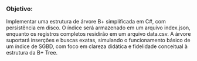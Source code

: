 ﻿### Objetivo: 
Implementar uma estrutura de árvore B+ simplificada em C#, com persistência em disco. O índice será armazenado em um arquivo index.json, enquanto os registros completos residirão em um arquivo data.csv. A árvore suportará inserções e buscas exatas, simulando o funcionamento básico de um índice de SGBD, com foco em clareza didática e fidelidade conceitual à estrutura da B+ Tree.